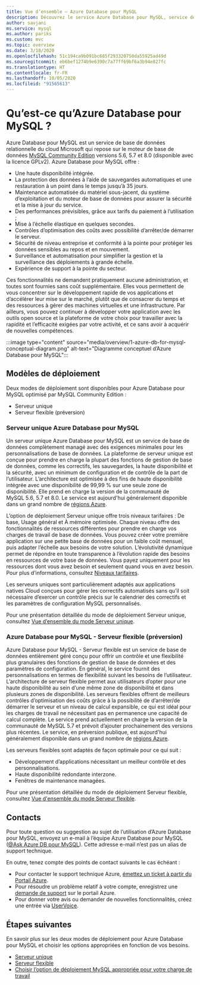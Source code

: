 ```yaml
---
title: Vue d’ensemble – Azure Database pour MySQL
description: Découvrez le service Azure Database pour MySQL, service de base de données relationnelle dans le cloud Microsoft qui repose sur MySQL Community Edition.
author: savjani
ms.service: mysql
ms.author: pariks
ms.custom: mvc
ms.topic: overview
ms.date: 3/18/2020
ms.openlocfilehash: 51c194ca9b091bc685f293320750da55925ad49d
ms.sourcegitcommit: eb6bef1274b9e6390c7a77ff69bf6a3b94e827fc
ms.translationtype: HT
ms.contentlocale: fr-FR
ms.lasthandoff: 10/05/2020
ms.locfileid: "91565613"
---
```

# <a name="what-is-azure-database-for-mysql"></a>Qu’est-ce qu’Azure Database pour MySQL ?

Azure Database pour MySQL est un service de base de données relationnelle du cloud Microsoft qui repose sur le moteur de base de données [MySQL Community Edition](https://www.mysql.com/products/community/) versions 5.6, 5.7 et 8.0 (disponible avec la licence GPLv2). Azure Database pour MySQL offre :

- Une haute disponibilité intégrée.
- La protection des données à l’aide de sauvegardes automatiques et une restauration à un point dans le temps jusqu’à 35 jours.
- Maintenance automatisée du matériel sous-jacent, du système d’exploitation et du moteur de base de données pour assurer la sécurité et la mise à jour du service.
- Des performances prévisibles, grâce aux tarifs du paiement à l’utilisation ;
- Mise à l’échelle élastique en quelques secondes.
- Contrôles d’optimisation des coûts avec possibilité d’arrêter/de démarrer le serveur. 
- Sécurité de niveau entreprise et conformité à la pointe pour protéger les données sensibles au repos et en mouvement.
- Surveillance et automatisation pour simplifier la gestion et la surveillance des déploiements à grande échelle.
- Expérience de support à la pointe du secteur.

Ces fonctionnalités ne demandent pratiquement aucune administration, et toutes sont fournies sans coût supplémentaire. Elles vous permettent de vous concentrer sur le développement rapide de vos applications et d’accélérer leur mise sur le marché, plutôt que de consacrer du temps et des ressources à gérer des machines virtuelles et une infrastructure. Par ailleurs, vous pouvez continuer à développer votre application avec les outils open source et la plateforme de votre choix pour travailler avec la rapidité et l’efficacité exigées par votre activité, et ce sans avoir à acquérir de nouvelles compétences.

:::image type="content" source="media/overview/1-azure-db-for-mysql-conceptual-diagram.png" alt-text="Diagramme conceptuel d’Azure Database pour MySQL":::

## <a name="deployment-models"></a>Modèles de déploiement

Deux modes de déploiement sont disponibles pour Azure Database pour MySQL optimisé par MySQL Community Edition :
- Serveur unique 
- Serveur flexible (préversion)
  
### <a name="azure-database-for-mysql---single-server"></a>Serveur unique Azure Database pour MySQL

Un serveur unique Azure Database pour MySQL est un service de base de données complètement managé avec des exigences minimales pour les personnalisations de base de données. La plateforme de serveur unique est conçue pour prendre en charge la plupart des fonctions de gestion de base de données, comme les correctifs, les sauvegardes, la haute disponibilité et la sécurité, avec un minimum de configuration et de contrôle de la part de l’utilisateur. L’architecture est optimisée à des fins de haute disponibilité intégrée avec une disponibilité de 99,99 % sur une seule zone de disponibilité. Elle prend en charge la version de la communauté de MySQL 5.6, 5.7 et 8.0. Le service est aujourd'hui généralement disponible dans un grand nombre de [régions Azure](https://azure.microsoft.com/global-infrastructure/services/).

L’option de déploiement Serveur unique offre trois niveaux tarifaires : De base, Usage général et À mémoire optimisée. Chaque niveau offre des fonctionnalités de ressources différentes pour prendre en charge vos charges de travail de base de données. Vous pouvez créer votre première application sur une petite base de données pour un faible coût mensuel, puis adapter l’échelle aux besoins de votre solution. L’évolutivité dynamique permet de répondre en toute transparence à l’évolution rapide des besoins en ressources de votre base de données. Vous payez uniquement pour les ressources dont vous avez besoin et seulement quand vous en avez besoin. Pour plus d’informations, consultez [Niveaux tarifaires](concepts-pricing-tiers.md).

Les serveurs uniques sont particulièrement adaptés aux applications natives Cloud conçues pour gérer les correctifs automatisés sans qu’il soit nécessaire d’exercer un contrôle précis sur le calendrier des correctifs et les paramètres de configuration MySQL personnalisés. 

Pour une présentation détaillée du mode de déploiement Serveur unique, consultez [Vue d’ensemble du mode Serveur unique](single-server-overview.md).

### <a name="azure-database-for-mysql---flexible-server-preview"></a>Azure Database pour MySQL - Serveur flexible (préversion)

Azure Database pour MySQL - Serveur flexible est un service de base de données entièrement géré conçu pour offrir un contrôle et une flexibilité plus granulaires des fonctions de gestion de base de données et des paramètres de configuration. En général, le service fournit des personnalisations en termes de flexibilité suivant les besoins de l’utilisateur. L’architecture de serveur flexible permet aux utilisateurs d’opter pour une haute disponibilité au sein d’une même zone de disponibilité et dans plusieurs zones de disponibilité. Les serveurs flexibles offrent de meilleurs contrôles d’optimisation des coûts grâce à la possibilité de d’arrêter/de démarrer le serveur et un niveau de calcul expansible, ce qui est idéal pour les charges de travail ne nécessitant pas en permanence une capacité de calcul complète. Le service prend actuellement en charge la version de la communauté de MySQL 5.7 et prévoit d’ajouter prochainement des versions plus récentes. Le service, en préversion publique, est aujourd'hui généralement disponible dans un grand nombre de [régions Azure](https://azure.microsoft.com/global-infrastructure/services/).

Les serveurs flexibles sont adaptés de façon optimale pour ce qui suit : 
- Développement d’applications nécessitant un meilleur contrôle et des personnalisations.
- Haute disponibilité redondante interzone.
- Fenêtres de maintenance managées.

Pour une présentation détaillée du mode de déploiement Serveur flexible, consultez [Vue d'ensemble du mode Serveur flexible](flexible-server/overview.md).

## <a name="contacts"></a>Contacts
Pour toute question ou suggestion au sujet de l’utilisation d’Azure Database pour MySQL, envoyez un e-mail à l’équipe Azure Database pour MySQL ([@Ask Azure DB pour MySQL](mailto:AskAzureDBforMySQL@service.microsoft.com)). Cette adresse e-mail n’est pas un alias de support technique.

En outre, tenez compte des points de contact suivants le cas échéant :

- Pour contacter le support technique Azure, [émettez un ticket à partir du Portail Azure](https://portal.azure.com/?#blade/Microsoft_Azure_Support/HelpAndSupportBlade).
- Pour résoudre un problème relatif à votre compte, enregistrez une [demande de support](https://ms.portal.azure.com/#blade/Microsoft_Azure_Support/HelpAndSupportBlade/newsupportrequest) sur le portail Azure.
- Pour donner votre avis ou demander de nouvelles fonctionnalités, créez une entrée via [UserVoice](https://feedback.azure.com/forums/597982-azure-database-for-mysql).

## <a name="next-steps"></a>Étapes suivantes

En savoir plus sur les deux modes de déploiement pour Azure Database pour MySQL et choisir les options appropriées en fonction de vos besoins.

- [Serveur unique](single-server/index.yml)
- [Serveur flexible](flexible-server/index.yml)
- [Choisir l’option de déploiement MySQL appropriée pour votre charge de travail](select-right-deployment-type.md)
